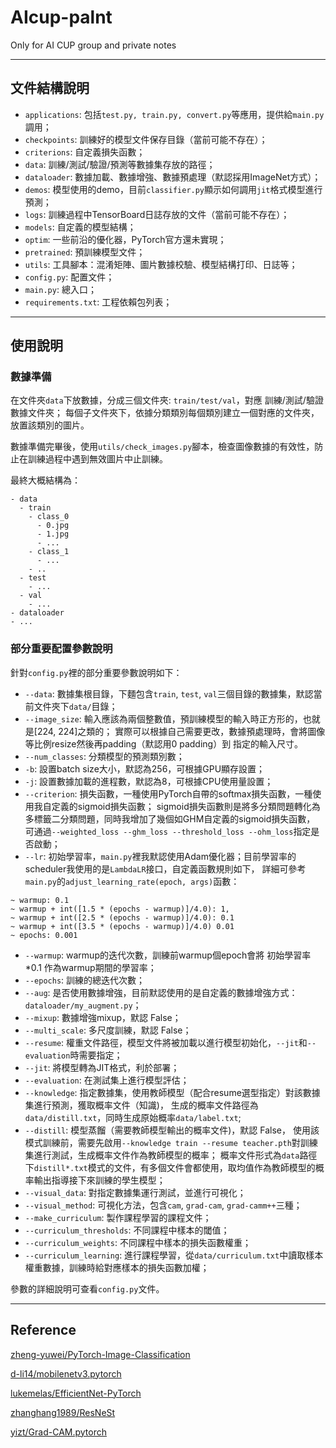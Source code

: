 # AIcup-palnt
Only for AI CUP group and private notes

---

## 文件結構說明

- `applications`: 包括`test.py, train.py, convert.py`等應用，提供給`main.py`調用；
- `checkpoints`: 訓練好的模型文件保存目錄（當前可能不存在）；
- `criterions`: 自定義損失函數；
- `data`: 訓練/測試/驗證/預測等數據集存放的路徑；
- `dataloader`: 數據加載、數據增強、數據預處理（默認採用ImageNet方式）；
- `demos`: 模型使用的demo，目前`classifier.py`顯示如何調用`jit`格式模型進行預測；
- `logs`: 訓練過程中TensorBoard日誌存放的文件（當前可能不存在）；
- `models`: 自定義的模型結構；
- `optim`: 一些前沿的優化器，PyTorch官方還未實現；
- `pretrained`: 預訓練模型文件；
- `utils`: 工具腳本：混淆矩陣、圖片數據校驗、模型結構打印、日誌等；
- `config.py`: 配置文件；
- `main.py`: 總入口；
- `requirements.txt`: 工程依賴包列表；


---

## 使用說明

### 數據準備

在文件夾`data`下放數據，分成三個文件夾: `train/test/val`，對應 訓練/測試/驗證 數據文件夾；
每個子文件夾下，依據分類類別每個類別建立一個對應的文件夾，放置該類別的圖片。

數據準備完畢後，使用`utils/check_images.py`腳本，檢查圖像數據的有效性，防止在訓練過程中遇到無效圖片中止訓練。

最終大概結構為：
```
- data
  - train
    - class_0
      - 0.jpg
      - 1.jpg
      - ...
    - class_1
      - ...
    - ..
  - test
    - ...
  - val
    - ...
- dataloader
- ...
```

### 部分重要配置參數說明

針對`config.py`裡的部分重要參數說明如下：

- `--data`: 數據集根目錄，下麵包含`train`, `test`, `val`三個目錄的數據集，默認當前文件夾下`data/`目錄；
- `--image_size`: 輸入應該為兩個整數值，預訓練模型的輸入時正方形的，也就是[224, 224]之類的；
實際可以根據自己需要更改，數據預處理時，會將圖像 等比例resize然後再padding（默認用0 padding）到 指定的輸入尺寸。
- `--num_classes`: 分類模型的預測類別數；
- `-b`: 設置batch size大小，默認為256，可根據GPU顯存設置；
- `-j`: 設置數據加載的進程數，默認為8，可根據CPU使用量設置；
- `--criterion`: 損失函數，一種使用PyTorch自帶的softmax損失函數，一種使用我自定義的sigmoid損失函數；
sigmoid損失函數則是將多分類問題轉化為多標籤二分類問題，同時我增加了幾個如GHM自定義的sigmoid損失函數，
可通過`--weighted_loss --ghm_loss --threshold_loss --ohm_loss`指定是否啟動；
- `--lr`: 初始學習率，`main.py`裡我默認使用Adam優化器；目前學習率的scheduler我使用的是`LambdaLR`接口，自定義函數規則如下，
詳細可參考`main.py`的`adjust_learning_rate(epoch, args)`函數：
```
~ warmup: 0.1
~ warmup + int([1.5 * (epochs - warmup)]/4.0): 1, 
~ warmup + int([2.5 * (epochs - warmup)]/4.0): 0.1
~ warmup + int([3.5 * (epochs - warmup)]/4.0) 0.01
~ epochs: 0.001
```
- `--warmup`: warmup的迭代次數，訓練前warmup個epoch會將 初始學習率*0.1 作為warmup期間的學習率；
- `--epochs`: 訓練的總迭代次數；
- `--aug`: 是否使用數據增強，目前默認使用的是自定義的數據增強方式：`dataloader/my_augment.py`；
- `--mixup`: 數據增強mixup，默認 False；
- `--multi_scale`: 多尺度訓練，默認 False；
- `--resume`: 權重文件路徑，模型文件將被加載以進行模型初始化，`--jit`和`--evaluation`時需要指定；
- `--jit`: 將模型轉為JIT格式，利於部署；
- `--evaluation`: 在測試集上進行模型評估；
- `--knowledge`: 指定數據集，使用教師模型（配合resume選型指定）對該數據集進行預測，獲取概率文件（知識)，
生成的概率文件路徑為`data/distill.txt`，同時生成原始概率`data/label.txt`;
- `--distill`: 模型蒸餾（需要教師模型輸出的概率文件)，默認 False，
使用該模式訓練前，需要先啟用`--knowledge train --resume teacher.pth`對訓練集進行測試，生成概率文件作為教師模型的概率；
概率文件形式為`data`路徑下`distill*.txt`模式的文件，有多個文件會都使用，取均值作為教師模型的概率輸出指導接下來訓練的學生模型；
- `--visual_data`: 對指定數據集運行測試，並進行可視化；
- `--visual_method`: 可視化方法，包含`cam`, `grad-cam`, `grad-camm++`三種；
- `--make_curriculum`: 製作課程學習的課程文件；
- `--curriculum_thresholds`: 不同課程中樣本的閾值；
- `--curriculum_weights`: 不同課程中樣本的損失函數權重；
- `--curriculum_learning`: 進行課程學習，從`data/curriculum.txt`中讀取樣本權重數據，訓練時給對應樣本的損失函數加權；

參數的詳細說明可查看`config.py`文件。

---

## Reference

[zheng-yuwei/PyTorch-Image-Classification](https://github.com/zheng-yuwei/PyTorch-Image-Classification)

[d-li14/mobilenetv3.pytorch](https://github.com/d-li14/mobilenetv3.pytorch)

[lukemelas/EfficientNet-PyTorch](https://github.com/lukemelas/EfficientNet-PyTorch)

[zhanghang1989/ResNeSt](https://github.com/zhanghang1989/ResNeSt)

[yizt/Grad-CAM.pytorch](https://github.com/yizt/Grad-CAM.pytorch)
